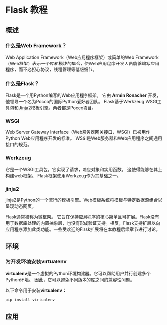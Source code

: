 # Flask 教程

## 概述

### 什么是Web Framework？

Web Application Framework（Web应用程序框架）或简单的Web Framework（Web框架）表示一个库和模块的集合，使Web应用程序开发人员能够编写应用程序，而不必担心协议，线程管理等低级细节。

### 什么是Flask？

Flask是一个用Python编写的Web应用程序框架。 它由 **Armin Ronacher** 开发，他领导一个名为Pocco的国际Python爱好者团队。 Flask基于Werkzeug WSGI工具包和Jinja2模板引擎。两者都是Pocco项目。

### WSGI

Web Server Gateway Interface（Web服务器网关接口，WSGI）已被用作Python Web应用程序开发的标准。 WSGI是Web服务器和Web应用程序之间通用接口的规范。

### Werkzeug

它是一个WSGI工具包，它实现了请求，响应对象和实用函数。 这使得能够在其上构建web框架。 Flask框架使用Werkzeug作为其基础之一。

### jinja2

jinja2是Python的一个流行的模板引擎。Web模板系统将模板与特定数据源组合以呈现动态网页。

Flask通常被称为微框架。 它旨在保持应用程序的核心简单且可扩展。Flask没有用于数据库处理的内置抽象层，也没有形成验证支持。相反，Flask支持扩展以向应用程序添加此类功能。一些受欢迎的Flask扩展将在本教程后续章节进行讨论。



## 环境

### 为开发环境安装virtualenv

**virtualenv**是一个虚拟的Python环境构建器。它可以帮助用户并行创建多个Python环境。 因此，它可以避免不同版本的库之间的兼容性问题。

以下命令用于安装**virtualenv：**

```python
pip install virtualenv
```



## 应用

